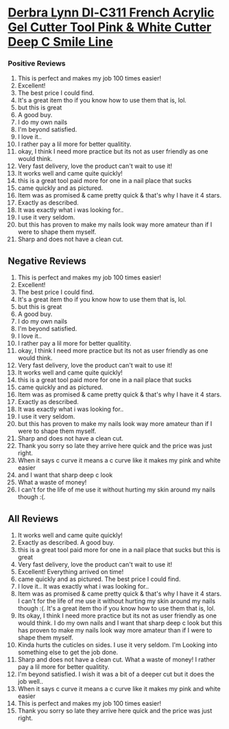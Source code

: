 # [Derbra Lynn Dl-C311 French Acrylic Gel Cutter Tool Pink &amp; White Cutter Deep C Smile Line](https://products.checkmycream.com/products/Derbra-Lynn-Dl-C311-French-Acrylic-Gel-Cutter-Tool-Pink-and-White-Cutter-Deep-C-Smile-Line.html)

### Positive Reviews

<ol>
      <li>This is perfect and makes my job 100 times easier!</li>
      <li>Excellent!</li>
      <li>The best price I could find.</li>
      <li>It&#x27;s a great item tho if you know how to use them that is, lol.</li>
      <li>but this is great</li>
      <li>A good buy.</li>
      <li>I do my own nails</li>
      <li>I&#x27;m beyond satisfied.</li>
      <li>I love it..</li>
      <li>I rather pay a lil more for better qualitity.</li>
      <li>okay, I think I need more practice but its not as user friendly as one would think.</li>
      <li>Very fast delivery, love the product can&#x27;t wait to use it!</li>
      <li>It works well and came quite quickly!</li>
      <li>this is a great tool paid more for one in a nail place that sucks</li>
      <li>came quickly and as pictured.</li>
      <li>Item was as promised &amp; came pretty quick &amp; that&#x27;s why I have it 4 stars.  </li>
      <li>Exactly as described.</li>
      <li>It was exactly what i was looking for..</li>
      <li>I use it very seldom.</li>
      <li>but this has proven to make my nails look way more amateur than if I were to shape them myself.</li>
      <li>Sharp and does not have a clean cut.</li>
</ol>


<h2>Negative Reviews</h2>
<ol>
<li> This is perfect and makes my job 100 times easier!</li>
<li> Excellent!</li>
<li> The best price I could find.</li>
<li> It&#x27;s a great item tho if you know how to use them that is, lol.</li>
<li> but this is great</li>
<li> A good buy.</li>
<li> I do my own nails</li>
<li> I&#x27;m beyond satisfied.</li>
<li> I love it..</li>
<li> I rather pay a lil more for better qualitity.</li>
<li> okay, I think I need more practice but its not as user friendly as one would think.</li>
<li> Very fast delivery, love the product can&#x27;t wait to use it!</li>
<li> It works well and came quite quickly!</li>
<li> this is a great tool paid more for one in a nail place that sucks</li>
<li> came quickly and as pictured.</li>
<li> Item was as promised &amp; came pretty quick &amp; that&#x27;s why I have it 4 stars.  </li>
<li> Exactly as described.</li>
<li> It was exactly what i was looking for..</li>
<li> I use it very seldom.</li>
<li> but this has proven to make my nails look way more amateur than if I were to shape them myself.</li>
<li> Sharp and does not have a clean cut.</li>
<li> Thank you sorry so late they arrive here quick and the price was just right.</li>
<li> When it says c curve it means a c curve like it makes my pink and white easier</li>
<li> and I want that sharp deep c look</li>
<li> What a waste of money!</li>
<li> I can&#x27;t for the life of me use it without hurting my skin around my nails though :(.  </li>
</ol>

<h2>All Reviews</h2>

<ol>
    <li> It works well and came quite quickly!</li>
    <li> Exactly as described. A good buy.</li>
    <li> this is a great tool paid more for one in a nail place that sucks but this is great</li>
    <li> Very fast delivery, love the product can&#x27;t wait to use it!</li>
    <li> Excellent! Everything arrived on time!</li>
    <li> came quickly and as pictured. The best price I could find.</li>
    <li> I love it.. It was exactly what i was looking for..</li>
    <li> Item was as promised &amp; came pretty quick &amp; that&#x27;s why I have it 4 stars.  I can&#x27;t for the life of me use it without hurting my skin around my nails though :(.  It&#x27;s a great item tho if you know how to use them that is, lol.</li>
    <li> Its okay, I think I need more practice but its not as user friendly as one would think. I do my own nails and I want that sharp deep c look but this has proven to make my nails look way more amateur than if I were to shape them myself.</li>
    <li> Kinda hurts the cuticles on sides. I use it very seldom. I&#x27;m  Looking into something else to get the job done.</li>
    <li> Sharp and does not have a clean cut. What a waste of money! I rather pay a lil more for better qualitity.</li>
    <li> I&#x27;m beyond satisfied. I wish it was a bit of a deeper cut but it does the job well..</li>
    <li> When it says c curve it means a c curve like it makes my pink and white easier</li>
    <li> This is perfect and makes my job 100 times easier!</li>
    <li> Thank you sorry so late they arrive here quick and the price was just right.</li>
</ol>





